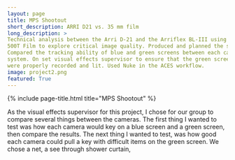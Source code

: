 ```yaml
---
layout: page
title: MPS Shootout
short_description: ARRI D21 vs. 35 mm film
long_description: >
Technical analysis between the Arri D-21 and the Arriflex BL-III using Vision 3
500T Film to explore critical image quality. Produced and planned the shootout.
Compared the tracking ability of blue and green screens between each camera
system. On set visual effects supervisor to ensure that the green screen scenes
were properly recorded and lit. Used Nuke in the ACES workflow.
image: project2.png
featured: True
---
```


{% include page-title.html title="MPS Shootout" %}

As the visual effects supervisor for this project, I chose for our group to
compare several things between the cameras. The first thing I wanted to test was
how each camera would key on a blue screen and a green screen, then compare the
results. The next thing I wanted to test, was how good each camera could pull a
key with difficult items on the green screen. We chose a net, a see through
shower curtain,
